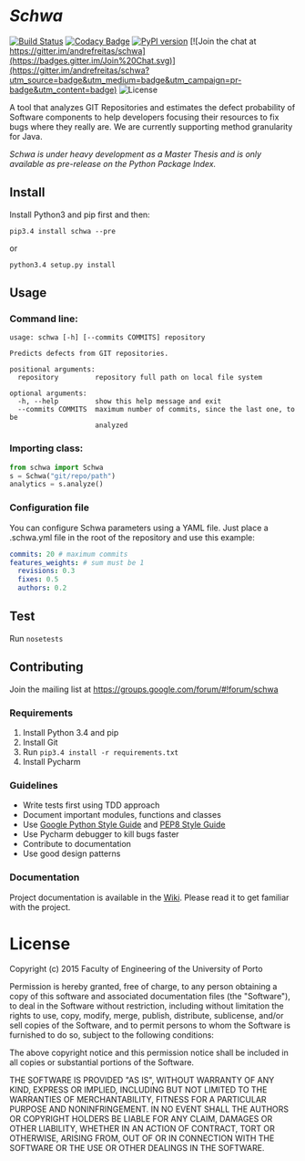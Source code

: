 # _Schwa_
 [![Build Status](https://travis-ci.org/andrefreitas/schwa.svg)](https://travis-ci.org/andrefreitas/schwa) [![Codacy Badge](https://www.codacy.com/project/badge/37a57955ae48429796eafa6ee6af94ef)](https://www.codacy.com/app/pandrefreitas_3191/schwa) [![PyPI version](https://badge.fury.io/py/Schwa.svg)](http://badge.fury.io/py/Schwa) [![Join the chat at https://gitter.im/andrefreitas/schwa](https://badges.gitter.im/Join%20Chat.svg)](https://gitter.im/andrefreitas/schwa?utm_source=badge&utm_medium=badge&utm_campaign=pr-badge&utm_content=badge) ![License](https://img.shields.io/github/license/mashape/apistatus.svg)

A tool that analyzes GIT Repositories and estimates the defect probability of Software components to help developers
focusing their resources to fix bugs where they really are. We are currently supporting method granularity for Java.

*Schwa is under heavy development as a Master Thesis and is only available as pre-release on the Python Package Index.*


## Install
Install Python3 and pip first and then:

`pip3.4 install schwa --pre`

 or

`python3.4 setup.py install`

## Usage
### Command line:

```shell
usage: schwa [-h] [--commits COMMITS] repository

Predicts defects from GIT repositories.

positional arguments:
  repository         repository full path on local file system

optional arguments:
  -h, --help         show this help message and exit
  --commits COMMITS  maximum number of commits, since the last one, to be
                     analyzed
```

### Importing class:
```python
from schwa import Schwa
s = Schwa("git/repo/path")
analytics = s.analyze()
```

### Configuration file
You can configure Schwa parameters using a YAML file. Just place a .schwa.yml file in the root of the
repository and use this example:

```yaml
commits: 20 # maximum commits
features_weights: # sum must be 1
  revisions: 0.3
  fixes: 0.5
  authors: 0.2
```

## Test
Run `nosetests`

## Contributing
Join the mailing list at https://groups.google.com/forum/#!forum/schwa

### Requirements
1. Install Python 3.4 and pip
2. Install Git
3. Run `pip3.4 install -r requirements.txt`
4. Install Pycharm

### Guidelines
* Write tests first using TDD approach
* Document important modules, functions and classes
* Use [Google Python Style Guide](http://google-styleguide.googlecode.com/svn/trunk/pyguide.html) and [PEP8 Style Guide](https://www.python.org/dev/peps/pep-0008/)
* Use Pycharm debugger to kill bugs faster
* Contribute to documentation
* Use good design patterns

### Documentation
Project documentation is available in the [Wiki](https://github.com/andrefreitas/schwa/wiki). Please read it to get familiar with the project.

# License
Copyright (c) 2015 Faculty of Engineering of the University of Porto

Permission is hereby granted, free of charge, to any person obtaining a copy
of this software and associated documentation files (the "Software"), to deal
in the Software without restriction, including without limitation the rights
to use, copy, modify, merge, publish, distribute, sublicense, and/or sell
copies of the Software, and to permit persons to whom the Software is
furnished to do so, subject to the following conditions:

The above copyright notice and this permission notice shall be included in
all copies or substantial portions of the Software.

THE SOFTWARE IS PROVIDED "AS IS", WITHOUT WARRANTY OF ANY KIND, EXPRESS OR
IMPLIED, INCLUDING BUT NOT LIMITED TO THE WARRANTIES OF MERCHANTABILITY,
FITNESS FOR A PARTICULAR PURPOSE AND NONINFRINGEMENT. IN NO EVENT SHALL THE
AUTHORS OR COPYRIGHT HOLDERS BE LIABLE FOR ANY CLAIM, DAMAGES OR OTHER
LIABILITY, WHETHER IN AN ACTION OF CONTRACT, TORT OR OTHERWISE, ARISING FROM,
OUT OF OR IN CONNECTION WITH THE SOFTWARE OR THE USE OR OTHER DEALINGS IN
THE SOFTWARE.
